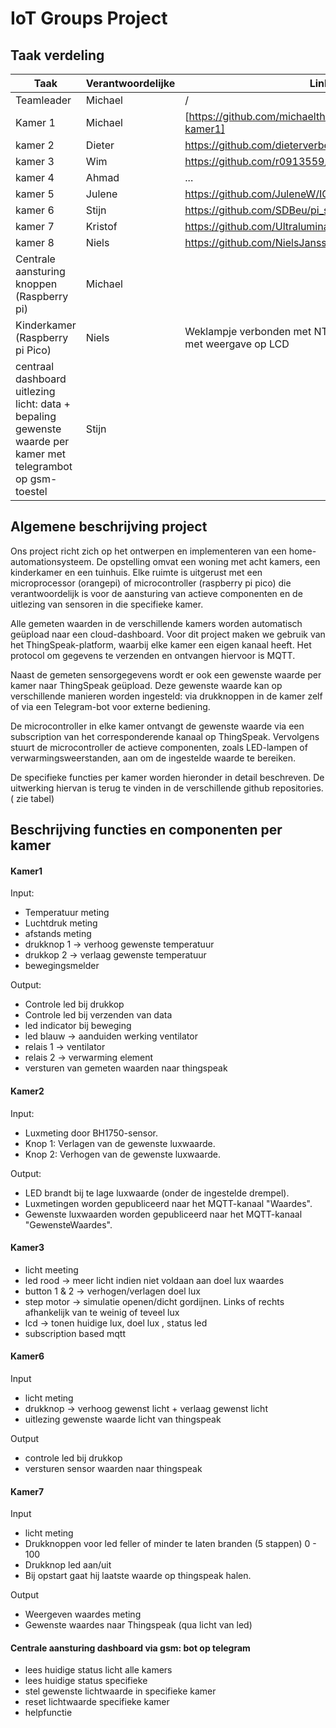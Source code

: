 # IoT Groups Project

## Taak verdeling

|Taak| Verantwoordelijke | Link repo | status |
|-----|-----|----|----|
|Teamleader| Michael| / | / |
|Kamer 1| Michael | [https://github.com/michaelthielemans/iotgroupproject-kamer1] | Done |
|kamer 2| Dieter | https://github.com/dieterverbeek/IoT2024-2025.git | - |
|kamer 3| Wim | https://github.com/r0913559/ITessentials.git | - |
|kamer 4| Ahmad | ... | - |
|kamer 5| Julene | https://github.com/JuleneW/IOT_Project_Room_5 | - |
|kamer 6| Stijn | https://github.com/SDBeu/pi_scripts | done |
|kamer 7| Kristof | https://github.com/Ultraluminary/IoT_groep/blob/main/team.py | Done |
|kamer 8| Niels | https://github.com/NielsJanssen90/IoT-Kamer-Niels | - |
|Centrale aansturing knoppen (Raspberry pi) | Michael | | Done |
|Kinderkamer (Raspberry pi Pico) | Niels | Weklampje verbonden met NTP server + temperatuurmeting met weergave op LCD | - |
|centraal dashboard uitlezing licht: data + bepaling gewenste waarde per kamer met telegrambot op gsm-toestel| Stijn | | done |


## Algemene beschrijving project

Ons project richt zich op het ontwerpen en implementeren van een home-automationsysteem. De opstelling omvat een woning met acht kamers, een kinderkamer en een tuinhuis. Elke ruimte is uitgerust met een microprocessor (orangepi) of microcontroller (raspberry pi pico) die verantwoordelijk is voor de aansturing van actieve componenten en de uitlezing van sensoren in die specifieke kamer.

Alle gemeten waarden in de verschillende kamers worden automatisch geüpload naar een cloud-dashboard. Voor dit project maken we gebruik van het ThingSpeak-platform, waarbij elke kamer een eigen kanaal heeft. Het protocol om gegevens te verzenden en ontvangen hiervoor is MQTT.

Naast de gemeten sensorgegevens wordt er ook een gewenste waarde per kamer naar ThingSpeak geüpload. Deze gewenste waarde kan op verschillende manieren worden ingesteld: via drukknoppen in de kamer zelf of via een Telegram-bot voor externe bediening.

De microcontroller in elke kamer ontvangt de gewenste waarde via een subscription van het corresponderende kanaal op ThingSpeak. Vervolgens stuurt de microcontroller de actieve componenten, zoals LED-lampen of verwarmingsweerstanden, aan om de ingestelde waarde te bereiken.

De specifieke functies per kamer worden hieronder in detail beschreven. De uitwerking hiervan is terug te vinden in de verschillende github repositories.( zie tabel)

## Beschrijving functies en componenten per kamer
#### Kamer1
Input:
- Temperatuur meting
- Luchtdruk meting
- afstands meting
- drukknop 1 -> verhoog gewenste temperatuur
- drukkop 2 -> verlaag gewenste temperatuur
- bewegingsmelder

Output:
- Controle led bij drukkop
- Controle led bij verzenden van data
- led indicator bij beweging
- led blauw -> aanduiden werking ventilator
- relais 1 -> ventilator
- relais 2 -> verwarming element
- versturen van gemeten waarden naar thingspeak

#### Kamer2
Input:
- Luxmeting door BH1750-sensor.
- Knop 1: Verlagen van de gewenste luxwaarde.
- Knop 2: Verhogen van de gewenste luxwaarde.
  
Output:
- LED brandt bij te lage luxwaarde (onder de ingestelde drempel).
- Luxmetingen worden gepubliceerd naar het MQTT-kanaal "Waardes".
- Gewenste luxwaarden worden gepubliceerd naar het MQTT-kanaal "GewensteWaardes".

#### Kamer3
- licht meeting
- led rood -> meer licht indien niet voldaan aan doel lux waardes
- button 1 & 2 -> verhogen/verlagen doel lux
- step motor -> simulatie openen/dicht gordijnen. Links of rechts afhankelijk van te weinig of teveel lux
- lcd -> tonen huidige lux, doel lux , status led
- subscription based mqtt

#### Kamer6
Input
- licht meting
- drukknop -> verhoog gewenst licht + verlaag gewenst licht
- uitlezing gewenste waarde licht van thingspeak

Output
- controle led bij drukkop
- versturen sensor waarden naar thingspeak

#### Kamer7
Input
- licht meting
- Drukknoppen voor led feller of minder te laten branden (5 stappen) 0 - 100
- Drukknop led aan/uit
- Bij opstart gaat hij laatste waarde op thingspeak halen.

Output
- Weergeven waardes meting
- Gewenste waardes naar Thingspeak (qua licht van led)


#### Centrale aansturing dashboard via gsm: bot op telegram
- lees huidige status licht alle kamers
- lees huidige status specifieke
- stel gewenste lichtwaarde in specifieke kamer
- reset lichtwaarde specifieke kamer
- helpfunctie


